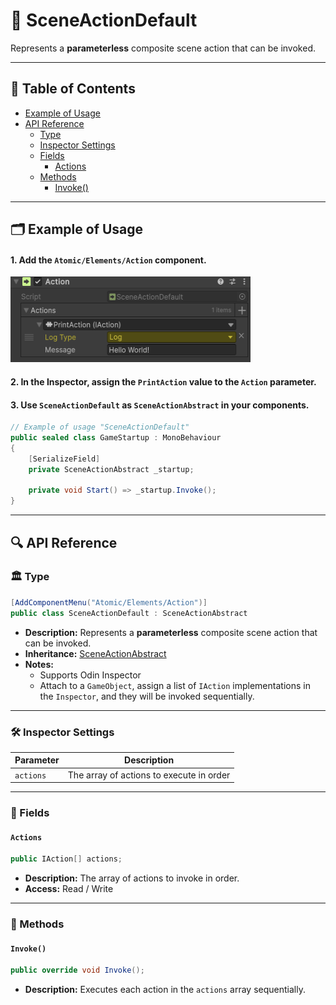 # 🧩 SceneActionDefault

Represents a <b>parameterless</b> composite scene action that can be invoked.

---

## 📑 Table of Contents

- [Example of Usage](#-example-of-usage)
- [API Reference](#-api-reference)
    - [Type](#-type)
    - [Inspector Settings](#-inspector-settings)
    - [Fields](#-fields)
      - [Actions](#actions)
    - [Methods](#-methods)
        - [Invoke()](#invoke)


---

## 🗂 Example of Usage

#### 1. Add the `Atomic/Elements/Action` component.

<img src="../../Images/SceneAction.png" alt="SceneAction example" width="384" height="137">

#### 2. In the **Inspector**, assign the `PrintAction` value to the `Action` parameter.

#### 3. Use `SceneActionDefault` as `SceneActionAbstract` in your components.

```csharp
// Example of usage "SceneActionDefault"
public sealed class GameStartup : MonoBehaviour
{
    [SerializeField] 
    private SceneActionAbstract _startup;

    private void Start() => _startup.Invoke();
}
```

---

## 🔍 API Reference

### 🏛️ Type <div id="-type"></div>

```csharp
[AddComponentMenu("Atomic/Elements/Action")]
public class SceneActionDefault : SceneActionAbstract
```

- **Description:**  Represents a <b>parameterless</b> composite scene action that can be invoked.
- **Inheritance:** [SceneActionAbstract](SceneActionAbstract.md)
- **Notes:**
    - Supports Odin Inspector
    - Attach to a `GameObject`, assign a list of `IAction` implementations in the `Inspector`, and they will be
      invoked sequentially.

---

### 🛠 Inspector Settings

| Parameter | Description                              |
|-----------|------------------------------------------|
| `actions` | The array of actions to execute in order |

---

### 🧱 Fields

#### `Actions`

```csharp
public IAction[] actions;
```

- **Description:** The array of actions to invoke in order.
- **Access:** Read / Write

---

### 🏹 Methods

#### `Invoke()`

```csharp
public override void Invoke();
```

- **Description:** Executes each action in the `actions` array sequentially.